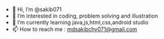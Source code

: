 - 👋 Hi, I’m @sakib071
- 👀 I’m interested in coding, problem solving and illustration
- 🌱 I’m currently learning java,js,html,css,android studio
- 📫 How to reach me : mdsakibchy071@gmail.com

<!---
sakib071/sakib071 is a ✨ special ✨ repository because its `README.md` (this file) appears on your GitHub profile.
You can click the Preview link to take a look at your changes.
--->
